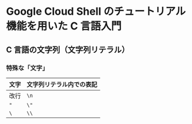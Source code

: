 # Google Cloud Shell のチュートリアル機能を用いた C 言語入門

## C 言語の文字列（文字列リテラル）

### 特殊な「文字」

| 文字 | 文字列リテラル内での表記  |
|-----|-----------------------|
| 改行 | `\n` |
| `"` | `\"` |
| `\` | `\\` |
